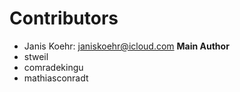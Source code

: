 # Contributors

* Janis Koehr: <janiskoehr@icloud.com> __Main Author__
* stweil
* comradekingu
* mathiasconradt
